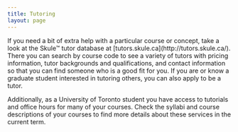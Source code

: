 ```yaml
---
title: Tutoring
layout: page
---
```


<p>If you need a bit of extra help with a particular course or concept, take a look at the Skule™ tutor database at [tutors.skule.ca](http://tutors.skule.ca/). There you can search by course code to see a variety of tutors with pricing information, tutor backgrounds and qualifications, and contact information so that you can find someone who is a good fit for you. If you are or know a graduate student interested in tutoring others, you can also apply to be a tutor.</p>
<p>Additionally, as a University of Toronto student you have access to tutorials and office hours for many of your courses. Check the syllabi and course descriptions of your courses to find more details about these services in the current term.</p>